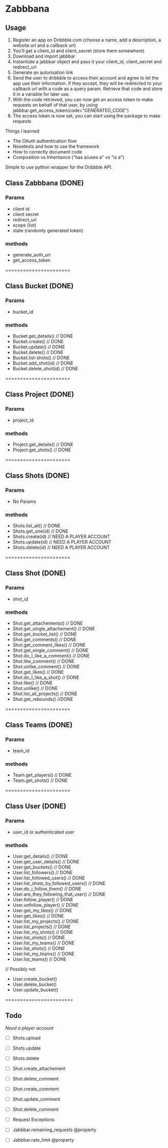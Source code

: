 # Zabbbana

## Usage

1. Register an app on Dribbble.com (choose a name, add a description, a website url and
  a callback url)
2. You'll get a client_id and client_secret (store them somewhere)
3. Download and import jabbbar
4. Instantiate a jabbbar object and pass it your client_id, client_secret and redirect_uri
5. Generate an autorisation link
6. Send the user to dribbble to access their account and agree to let the app use their
   information. If they accept, they will be redirected to your callback url with a code
   as a query param. Retrieve that code and store it in a variable for later use.
7. With the code retrieved, you can now get an access token to make requests on behalf of
   that user, by using jabbbar.get_access_token(code="GENERATED_CODE")
8. The access token is now set, you can start using the package to make requests

Things I learned

- The OAuth authentication flow
- Nosetests and how to use the framework
- How to correctly document code
- Composition vs Inheritance ("has a/uses a" vs "is a")

Simple to use python wrapper for the Dribbble API.

## Class Zabbbana (DONE)

### Params

- client id
- client secret
- redirect_uri
- scope (list)
- state (randomly generated token)

### methods
- generate_auth_url
- get_access_token

======================

## Class Bucket (DONE)

### Params

- bucket_id

### methods

- Bucket.get_details() // DONE
- Bucket.create()   // DONE
- Bucket.update()   // DONE
- Bucket.delete()   // DONE
- Bucket.list-shots() // DONE
- Bucket.add_shot(id) // DONE
- Bucket.delete_shot(id) // DONE

======================

## Class Project (DONE)

### Params

- project_id

### methods

- Project.get_details() // DONE
- Project.get_shots()   // DONE

======================

## Class Shots (DONE)

### Params

- No Params

### methods

- Shots.list_all()  // DONE
- Shots.get_one(id) // DONE
- Shots.create(id)  // NEED A PLAYER ACCOUNT
- Shots.update(id)  // NEED A PLAYER ACCOUNT
- Shots.delete(id)  // NEED A PLAYER ACCOUNT

======================

## Class Shot (DONE)

### Params

- shot_id

### methods

- Shot.get_attachements()           // DONE
- Shot.get_single_attachement()     // DONE
- Shot.get_bucket_list()            // DONE
- Shot.get_comments()               // DONE
- Shot.get_comment_likes()          // DONE
- Shot.get_single_comment()         // DONE
- Shot.do_I_like_a_comment()        // DONE
- Shot.like_comment()               // DONE
- Shot.unlike_comment()             // DONE
- Shot.get_likes()                  // DONE
- Shot.do_I_like_a_shot()           // DONE
- Shot.like()                       // DONE
- Shot.unlike()                     // DONE
- Shot.list_all_projects()          // DONE
- Shot.get_rebounds()               //DONE


======================

## Class Teams (DONE)

### Params

- team_id

### methods

- Team.get_players()            // DONE
- Team.get_shots()              // DONE

======================

## Class User (DONE)

### Params

- user_id or authenticated user

### methods

- User.get_details()                    // DONE
- User.get_user_details()               // DONE
- User.get_buckets()                    // DONE
- User.list_followers()                 // DONE
- User.list_followed_users()            // DONE
- User.list_shots_by_followed_users()   // DONE
- User.do_i_follow_them()               // DONE
- User.are_they_following_that_user()   // DONE
- User.follow_player()                  // DONE
- User.unfollow_player()                // DONE
- User.get_my_likes()                   // DONE
- User.get_likes()                      // DONE
- User.list_my_projects()               // DONE
- User.list_projects()                  // DONE
- User.list_my_shots()                  // DONE
- User.list_shots()                     // DONE
- User.list_my_teams()                  // DONE
- User.list_shots()                     // DONE
- User.list_my_teams()                  // DONE
- User.list_teams()                     // DONE

// Possibly not
- User.create_bucket()
- User.delete_bucket()
- User.update_bucket()

=======================

## Todo

_Need a player account_
- [ ] Shots.upload
- [ ] Shots.update
- [ ] Shots.delete

- [ ] Shot.create_attachement
- [ ] Shot.delete_comment
- [ ] Shot.create_comment
- [ ] Shot.update_comment
- [ ] Shot.delete_comment

- [ ] Request Exceptions
- [ ] Jabbbar.remaining_requests @property
- [ ] Jabbbar.rate_limit @property

